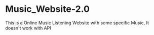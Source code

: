 # Music_Website-2.0
This is a Online Music Listening Website with some specific Music, It doesn't work with API
